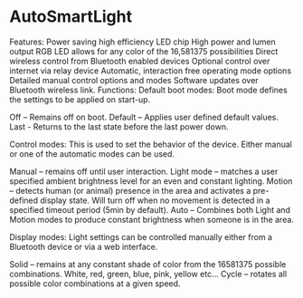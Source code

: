 AutoSmartLight
==============

Features:
Power saving high efficiency LED chip
High power and lumen output
RGB LED allows for any color of the 16,581375 possibilities
Direct wireless control from Bluetooth enabled devices
Optional control over internet via relay device
Automatic, interaction free operating mode options
Detailed manual control options and modes
Software updates over Bluetooth wireless link.
Functions:
Default boot modes:   Boot mode defines the settings to be applied on start-up.

Off – Remains off on boot.
Default – Applies user defined default values.
Last - Returns to the last state before the last power down.
 

Control modes:   This is used to set the behavior of the device. Either manual or one of the automatic modes can be used.

Manual – remains off until user interaction.
Light mode – matches a user specified ambient brightness level for an even and constant lighting.
Motion – detects human (or animal) presence in the area and activates a pre-defined display state. Will turn off when no movement is detected in a specified timeout period (5min by default).
Auto – Combines both Light and Motion modes to produce constant brightness when someone is in the area.
 

Display modes:   Light settings can be controlled manually either from a Bluetooth device or via a web interface.

Solid – remains at any constant shade of color from the 16581375 possible combinations. White, red, green, blue, pink, yellow etc…
Cycle – rotates all possible color combinations at a given speed.
